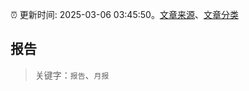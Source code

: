 :alarm_clock: 更新时间: 2025-03-06 03:45:50。[文章来源](/README.md)、[文章分类](/TAGS.md)

## 报告


> 关键字：`报告`、`月报`



